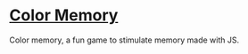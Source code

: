 # [Color Memory](https://abacaxiguy.github.io/color-memory/)
Color memory, a fun game to stimulate memory made with JS.
